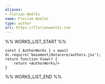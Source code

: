 ```yaml
---
aliases:
- Florian Woelki
name: Florian Woelki
type: author
url: https://florianwoelki.com
---
```



%% WORKS_LIST_START %%

```datacorejsx
const { AuthorWorks } = await dc.require('basement/datacore/authors.jsx');
return function View() {
    return <AuthorWorks/>
}
```
%% WORKS_LIST_END %%